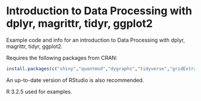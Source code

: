 # Introduction to Data Processing with dplyr, magrittr, tidyr, ggplot2

Example code and info for an introduction to Data Processing with dplyr, magrittr, tidyr, ggplot2.

Requires the following packages from CRAN:

```r
install.packages(c("shiny","quantmod","dygraphs","tidyverse","gridExtra","plotly","rbokeh","shinydashboard","DT", "leaflet"))
``` 

An up-to-date version of RStudio is also recommended.

R 3.2.5 used for examples.

